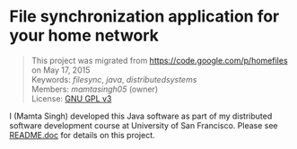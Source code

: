 # File synchronization application for your home network

> This project was migrated from <https://code.google.com/p/homefiles> on May 17, 2015  
> Keywords: *filesync*, *java*, *distributedsystems*  
> Members: *mamtasingh05* (owner)  
> License: [GNU GPL v3](http://www.gnu.org/licenses/gpl.html)  

I (Mamta Singh) developed this Java software as part of my distributed software development course at University of San Francisco. Please see [README.doc](/README.doc) for details on this project.

